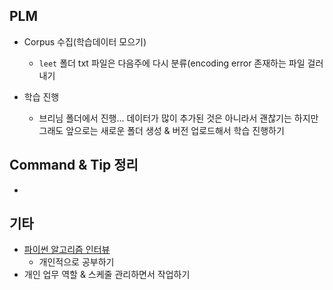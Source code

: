 ## PLM

- Corpus 수집(학습데이터 모으기)

  - `leet` 폴더 txt 파일은 다음주에 다시 분류(encoding error 존재하는 파일 걸러내기

- 학습 진행

  - 브리님 폴더에서 진행... 데이터가 많이 추가된 것은 아니라서 괜찮기는 하지만 그래도 앞으로는 새로운 폴더 생성 & 버전 업로드해서 학습 진행하기

  

## Command & Tip 정리

- 




## 기타

- [파이썬 알고리즘 인터뷰](https://github.com/onlybooks/algorithm-interview)
  - 개인적으로 공부하기
- 개인 업무 역할 & 스케줄 관리하면서 작업하기
